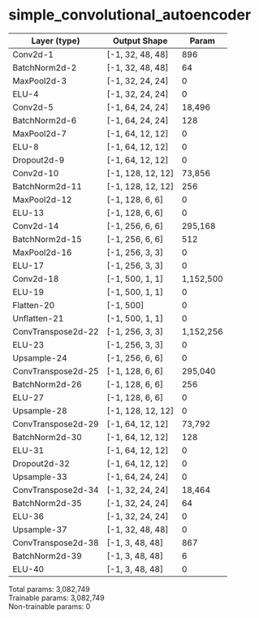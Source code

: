 # simple_convolutional_autoencoder

|Layer (type)|Output Shape|Param|
|---|---|---|
|Conv2d-1|[-1, 32, 48, 48]|896|
|BatchNorm2d-2|[-1, 32, 48, 48]|64|
|MaxPool2d-3|[-1, 32, 24, 24]|0|
|ELU-4|[-1, 32, 24, 24]|0|
|Conv2d-5|[-1, 64, 24, 24]|18,496|
|BatchNorm2d-6|[-1, 64, 24, 24]|128|
|MaxPool2d-7|[-1, 64, 12, 12]|0|
|ELU-8|[-1, 64, 12, 12]|0|
|Dropout2d-9|[-1, 64, 12, 12]|0|
|Conv2d-10|[-1, 128, 12, 12]|73,856|
|BatchNorm2d-11|[-1, 128, 12, 12]|256|
|MaxPool2d-12|[-1, 128, 6, 6]|0|
|ELU-13|[-1, 128, 6, 6]|0|
|Conv2d-14|[-1, 256, 6, 6]|295,168|
|BatchNorm2d-15|[-1, 256, 6, 6]|512|
|MaxPool2d-16|[-1, 256, 3, 3]|0|
|ELU-17|[-1, 256, 3, 3]|0|
|Conv2d-18|[-1, 500, 1, 1]|1,152,500|
|ELU-19|[-1, 500, 1, 1]|0|
|Flatten-20|[-1, 500]|0|
|Unflatten-21|[-1, 500, 1, 1]|0|
|ConvTranspose2d-22|[-1, 256, 3, 3]|1,152,256|
|ELU-23|[-1, 256, 3, 3]|0|
|Upsample-24|[-1, 256, 6, 6]|0|
|ConvTranspose2d-25|[-1, 128, 6, 6]|295,040|
|BatchNorm2d-26|[-1, 128, 6, 6]|256|
|ELU-27|[-1, 128, 6, 6]|0|
|Upsample-28|[-1, 128, 12, 12]|0|
|ConvTranspose2d-29|[-1, 64, 12, 12]|73,792|
|BatchNorm2d-30|[-1, 64, 12, 12]|128|
|ELU-31|[-1, 64, 12, 12]|0|
|Dropout2d-32|[-1, 64, 12, 12]|0|
|Upsample-33|[-1, 64, 24, 24]|0|
|ConvTranspose2d-34|[-1, 32, 24, 24]|18,464|
|BatchNorm2d-35|[-1, 32, 24, 24]|64|
|ELU-36|[-1, 32, 24, 24]|0|
|Upsample-37|[-1, 32, 48, 48]|0|
|ConvTranspose2d-38|[-1, 3, 48, 48]|867|
|BatchNorm2d-39|[-1, 3, 48, 48]|6|
|ELU-40|[-1, 3, 48, 48]|0|

Total params: 3,082,749  
Trainable params: 3,082,749  
Non-trainable params: 0  
